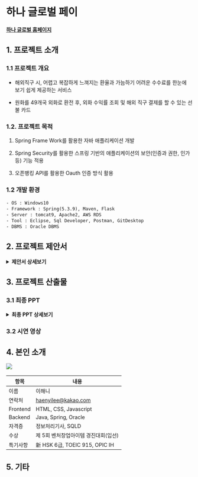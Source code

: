 # 하나 글로벌 페이

[**하나 글로벌 홈페이지**](https://koposoftware.github.io/2021_13_hnlee/)

## 1. 프로젝트 소개

### 1.1 프로젝트 개요
- 해외직구 시, 어렵고 복잡하게 느껴지는 환율과 가늠하기 어려운 수수료를 한눈에 보기 쉽게 제공하는 서비스

- 원화를 49개국 외화로 환전 후, 외화 수익률 조회 및 해외 직구 결제를 할 수 있는 선불 카드


### 1.2. 프로젝트 목적

1) Spring Frame Work를 활용한 자바 애플리케이션 개발

2) Spring Security를 활용한 스프링 기반의 애플리케이션의 보안(인증과 권한, 인가 등) 기능 적용

3) 오픈뱅킹 API를 활용한 Oauth 인증 방식 활용


### 1.2 개발 환경 

```
- OS : Windows10
- Framework : Spring(5.3.9), Maven, Flask
- Server : tomcat9, Apache2, AWS RDS
- Tool : Eclipse, Sql Developer, Postman, GitDesktop
- DBMS : Oracle DBMS
```


## 2. 프로젝트 제안서

<details>
   <summary> <b>제안서 상세보기</b> </summary>

   ![제안서](./ppt/1.%20제안서/jpg/001.jpg)<br>
   ![제안서](./ppt/1.%20제안서/jpg/002.jpg)<br>
   ![제안서](./ppt/1.%20제안서/jpg/003.jpg)<br>
   ![제안서](./ppt/1.%20제안서/jpg/004.jpg)<br>
   ![제안서](./ppt/1.%20제안서/jpg/005.jpg)<br>
   ![제안서](./ppt/1.%20제안서/jpg/006.jpg)<br>
   ![제안서](./ppt/1.%20제안서/jpg/007.jpg)<br>  
   ![제안서](./ppt/1.%20제안서/jpg/008.jpg)<br>   
   ![제안서](./ppt/1.%20제안서/jpg/009.jpg)<br>   
</details>

## 3. 프로젝트 산출물


### 3.1 최종 PPT

<details>
   <summary> <b>최종 PPT 상세보기</b> </summary>
   
   <img src="https://user-images.githubusercontent.com/77392444/135976278-a180435e-72a9-4857-9831-6c82b8d2b391.jpg"/> <br>
   ![001](https://user-images.githubusercontent.com/77392444/135976278-a180435e-72a9-4857-9831-6c82b8d2b391.jpg)

</details>

### 3.2 시연 영상 



## 4. 본인 소개

<img src="https://user-images.githubusercontent.com/77392444/135830781-118612ee-e240-435b-8f93-9fd6346e09f0.JPG" width="100">

|항목         |내용|
|------------|---------------------------|
|이름         |이해니|
|연락처        | haenyilee@kakao.com|
|Frontend      | HTML, CSS, Javascript|
|Backend       | Java, Spring, Oracle|
|자격증        | 정보처리기사, SQLD |
|수상         | 제 5회 벤처창업아이템 경진대회(입선) |
|특기사항       | 新 HSK 6급, TOEIC 915, OPIC IH |


## 5. 기타

